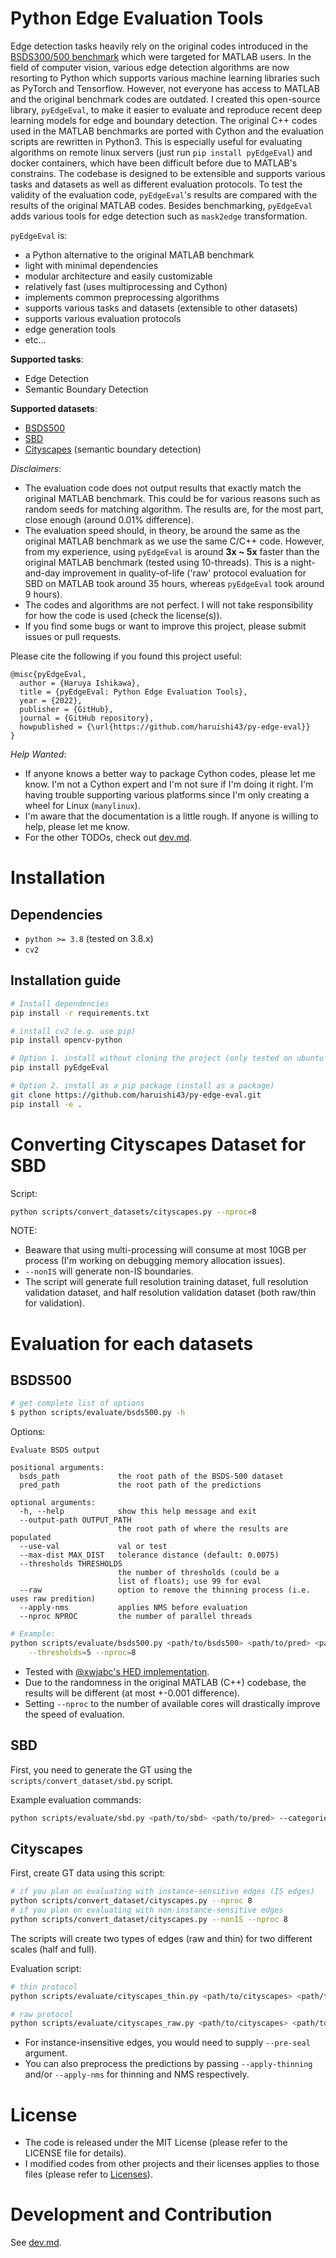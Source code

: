 # Python Edge Evaluation Tools

Edge detection tasks heavily rely on the original codes introduced in the [BSDS300/500 benchmark](https://www2.eecs.berkeley.edu/Research/Projects/CS/vision/grouping/resources.html) which were targeted for MATLAB users.
In the field of computer vision, various edge detection algorithms are now resorting to Python which supports various machine learning libraries such as PyTorch and Tensorflow.
However, not everyone has access to MATLAB and the original benchmark codes are outdated.
I created this open-source library, `pyEdgeEval`, to make it easier to evaluate and reproduce recent deep learning models for edge and boundary detection.
The original C++ codes used in the MATLAB benchmarks are ported with Cython and the evaluation scripts are rewritten in Python3.
This is especially useful for evaluating algorithms on remote linux servers (just run `pip install pyEdgeEval`) and docker containers, which have been difficult before due to MATLAB's constrains.
The codebase is designed to be extensible and supports various tasks and datasets as well as different evaluation protocols.
To test the validity of the evaluation code, `pyEdgeEval`'s results are compared with the results of the original MATLAB codes.
Besides benchmarking, `pyEdgeEval` adds various tools for edge detection such as `mask2edge` transformation.

`pyEdgeEval` is:
- a Python alternative to the original MATLAB benchmark
- light with minimal dependencies
- modular architecture and easily customizable
- relatively fast (uses multiprocessing and Cython)
- implements common preprocessing algorithms
- supports various tasks and datasets (extensible to other datasets)
- supports various evaluation protocols
- edge generation tools
- etc...

**Supported tasks**:
- Edge Detection
- Semantic Boundary Detection

**Supported datasets**:
- [BSDS500](https://www2.eecs.berkeley.edu/Research/Projects/CS/vision/grouping/resources.html)
- [SBD](http://home.bharathh.info/pubs/codes/SBD/download.html)
- [Cityscapes](https://www.cityscapes-dataset.com) (semantic boundary detection)

*Disclaimers*:
- The evaluation code does not output results that exactly match the original MATLAB benchmark. This could be for various reasons such as random seeds for matching algorithm. The results are, for the most part, close enough (around 0.01% difference).
- The evaluation speed should, in theory, be around the same as the original MATLAB benchmark as we use the same C/C++ code. However, from my experience, using `pyEdgeEval` is around __3x ~ 5x__ faster than the original MATLAB benchmark (tested using 10-threads). This is a night-and-day improvement in quality-of-life ('raw' protocol evaluation for SBD on MATLAB took around 35 hours, whereas `pyEdgeEval` took around 9 hours).
- The codes and algorithms are not perfect. I will not take responsibility for how the code is used (check the license(s)).
- If you find some bugs or want to improve this project, please submit issues or pull requests.

Please cite the following if you found this project useful:
```
@misc{pyEdgeEval,
  author = {Haruya Ishikawa},
  title = {pyEdgeEval: Python Edge Evaluation Tools},
  year = {2022},
  publisher = {GitHub},
  journal = {GitHub repository},
  howpublished = {\url{https://github.com/haruishi43/py-edge-eval}}
}
```

*Help Wanted*:
- If anyone knows a better way to package Cython codes, please let me know. I'm not a Cython expert and I'm not sure if I'm doing it right. I'm having trouble supporting various platforms since I'm only creating a wheel for Linux (`manylinux`).
- I'm aware that the documentation is a little rough. If anyone is willing to help, please let me know.
- For the other TODOs, check out [dev.md](./.readme/dev.md).

# Installation

## Dependencies

- `python >= 3.8` (tested on 3.8.x)
- `cv2`

## Installation guide

```Bash
# Install dependencies
pip install -r requirements.txt

# install cv2 (e.g. use pip)
pip install opencv-python

# Option 1. install without cloning the project (only tested on ubuntu with python 3.8)
pip install pyEdgeEval

# Option 2. install as a pip package (install as a package)
git clone https://github.com/haruishi43/py-edge-eval.git
pip install -e .
```

# Converting Cityscapes Dataset for SBD

Script:

```Bash
python scripts/convert_datasets/cityscapes.py --nproc=8
```

NOTE:
- Beaware that using multi-processing will consume at most 10GB per process (I'm working on debugging memory allocation issues).
- `--nonIS` will generate non-IS boundaries.
- The script will generate full resolution training dataset, full resolution validation dataset, and half resolution validation dataset (both raw/thin for validation).

# Evaluation for each datasets

## BSDS500

```Bash
# get complete list of options
$ python scripts/evaluate/bsds500.py -h
```

Options:
```
Evaluate BSDS output

positional arguments:
  bsds_path             the root path of the BSDS-500 dataset
  pred_path             the root path of the predictions

optional arguments:
  -h, --help            show this help message and exit
  --output-path OUTPUT_PATH
                        the root path of where the results are populated
  --use-val             val or test
  --max-dist MAX_DIST   tolerance distance (default: 0.0075)
  --thresholds THRESHOLDS
                        the number of thresholds (could be a
                        list of floats); use 99 for eval
  --raw                 option to remove the thinning process (i.e. uses raw predition)
  --apply-nms           applies NMS before evaluation
  --nproc NPROC         the number of parallel threads
```

```Bash
# Example:
python scripts/evaluate/bsds500.py <path/to/bsds500> <path/to/pred> <path/to/output> \
    --thresholds=5 --nproc=8
```

- Tested with [@xwjabc's HED implementation](https://github.com/xwjabc/hed).
- Due to the randomness in the original MATLAB (C++) codebase, the results will be different (at most +-0.001 difference).
- Setting `--nproc` to the number of available cores will drastically improve the speed of evaluation.


## SBD

First, you need to generate the GT using the `scripts/convert_dataset/sbd.py` script.

Example evaluation commands:
```Bash
python scripts/evaluate/sbd.py <path/to/sbd> <path/to/pred> --categories=15 --thresholds=5 --nproc=8
```

## Cityscapes

First, create GT data using this script:
```Bash
# if you plan on evaluating with instance-sensitive edges (IS edges)
python scripts/convert_dataset/cityscapes.py --nproc 8
# if you plan on evaluating with non-instance-sensitive edges
python scripts/convert_dataset/cityscapes.py --nonIS --nproc 8
```
The scripts will create two types of edges (raw and thin) for two different scales (half and full).

Evaluation script:
```Bash
# thin protocol
python scripts/evaluate/cityscapes_thin.py <path/to/cityscapes> <path/to/predictions> <path/to/output> --categories='[1, 14]' --thresholds 99 --nproc 8

# raw protocol
python scripts/evaluate/cityscapes_raw.py <path/to/cityscapes> <path/to/predictions> <path/to/output> --categories='[1, 14]' --thresholds 99 --nproc 8
```

- For instance-insensitive edges, you would need to supply `--pre-seal` argument.
- You can also preprocess the predictions by passing `--apply-thinning` and/or `--apply-nms` for thinning and NMS respectively.


# License

- The code is released under the MIT License (please refer to the LICENSE file for details).
- I modified codes from other projects and their licenses applies to those files (please refer to [Licenses](./LICENSES.md)).

# Development and Contribution

See [dev.md](./.readme/dev.md).
